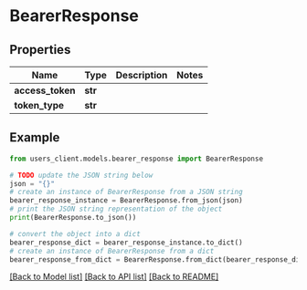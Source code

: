 # BearerResponse


## Properties

Name | Type | Description | Notes
------------ | ------------- | ------------- | -------------
**access_token** | **str** |  | 
**token_type** | **str** |  | 

## Example

```python
from users_client.models.bearer_response import BearerResponse

# TODO update the JSON string below
json = "{}"
# create an instance of BearerResponse from a JSON string
bearer_response_instance = BearerResponse.from_json(json)
# print the JSON string representation of the object
print(BearerResponse.to_json())

# convert the object into a dict
bearer_response_dict = bearer_response_instance.to_dict()
# create an instance of BearerResponse from a dict
bearer_response_from_dict = BearerResponse.from_dict(bearer_response_dict)
```
[[Back to Model list]](../README.md#documentation-for-models) [[Back to API list]](../README.md#documentation-for-api-endpoints) [[Back to README]](../README.md)


